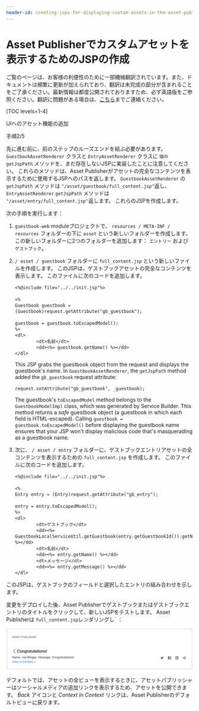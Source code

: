 ```yaml
---
header-id: creating-jsps-for-displaying-custom-assets-in-the-asset-publisher
---
```


# Asset Publisherでカスタムアセットを表示するためのJSPの作成

<p class="alert alert-info"><span class="wysiwyg-color-blue120">ご覧のページは、お客様の利便性のために一部機械翻訳されています。また、ドキュメントは頻繁に更新が加えられており、翻訳は未完成の部分が含まれることをご了承ください。最新情報は都度公開されておりますため、必ず英語版をご参照ください。翻訳に問題がある場合は、<a href="mailto:support-content-jp@liferay.com">こちら</a>までご連絡ください。</span></p>

[TOC levels=1-4]

<div class="learn-path-step row">
    <p id="stepTitle">UIへのアセット機能の追加</p><p>手順2/5</p>
</div>

先に進む前に、前のステップのルーズエンドを結ぶ必要があります。 `GuestbookAssetRenderer` クラスと `EntryAssetRenderer` クラスに `個のgetJspPath` メソッドを、まだ存在しないJSPに実装したことに注意してください。 これらのメソッドは、Asset Publisherがアセットの完全なコンテンツを表示するために使用するJSPへのパスを返します。 `GuestbookAssetRenderer` の `getJspPath` メソッドは `"/asset/guestbook/full_content.jsp"`返し、 `EntryAssetRenderer` `getJspPath` メソッドは `"/asset/entry/full_content.jsp"`返します。 これらのJSPを作成します。

次の手順を実行します：

1.  `guestbook-web` moduleプロジェクトで、 `resources / META-INF / resources` フォルダーの下に `asset` という新しいフォルダーを作成します。 この新しいフォルダーに2つのフォルダーを追加します： `エントリー` および `ゲストブック`。

2.  `/ asset / guestbook` フォルダーに `full_content.jsp` という新しいファイルを作成します。 このJSPは、ゲストブックアセットの完全なコンテンツを表示します。 このファイルに次のコードを追加します。
   
        <%@include file="../../init.jsp"%>
       
        <%
        Guestbook guestbook = (Guestbook)request.getAttribute("gb_guestbook");
       
        guestbook = guestbook.toEscapedModel();
        %>
        <dl>
                <dt>名前</dt>
                <dd><%= guestbook.getName() %></dd>
        </dl>

    This JSP grabs the guestbook object from the request and displays the guestbook's name. In `GuestbookAssetRenderer`, the `getJspPath` method added the `gb_guestbook` request attribute:
    
        request.setAttribute("gb_guestbook", _guestbook);
    
    The guestbook's `toEscapedModel` method belongs to the `GuestbookModelImpl` class, which was generated by Service Builder. This method returns a *safe* guestbook object (a guestbook in which each field is HTML-escaped). Calling `guestbook = guestbook.toEscapedModel()` before displaying the guestbook name ensures that your JSP won't display malicious code that's masquerading as a guestbook name.

3.  次に、 `/ asset / entry` フォルダーに、ゲストブックエントリアセットの全コンテンツを表示するための `full_content.jsp` を作成します。 このファイルに次のコードを追加します。
   
        <%@include file="../../init.jsp"%>
       
        <%
        Entry entry = (Entry)request.getAttribute("gb_entry");
       
        entry = entry.toEscapedModel();
        %>
        <dl>
                <dt>ゲストブック</dt>
                <dd><%= GuestbookLocalServiceUtil.getGuestbook(entry.getGuestbookId()).getName() %></dd>
                <dt>名前</dt>
                <dd><%= entry.getName() %></dd>
                <dt>メッセージ</dt>
                <dd><%= entry.getMessage() %></dd>
        </dl>

このJSPは、ゲストブックのフィールドと選択したエントリの組み合わせを示します。

変更をデプロイした後、Asset Publisherでゲストブックまたはゲストブックエントリのタイトルをクリックして、新しいJSPをテストします。 Asset Publisherは `full_content.jsp`レンダリングし` ：</p>

<p spaces-before="0"><img src="../../../../images/asset-publisher-full-content.png" alt="図1：Asset Publisherでゲストブックまたはゲストブックエントリのタイトルをクリックすると、 <code>full_content.jsp` が表示されます。" />

デフォルトでは、アセットの全ビューを表示するときに、アセットパブリッシャーはソーシャルメディアの追加リンクを表示するため、アセットを公開できます。 *Back* アイコンと *Context in Context* リンクは、Asset Publisherのデフォルトビューに戻ります。
